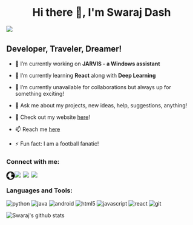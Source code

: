 <h1 align="center">Hi there 👋, I'm Swaraj Dash</h1>

![](https://komarev.com/ghpvc/?username=iamspd2&color=brightgreen)

## Developer, Traveler, Dreamer!
- 🔭 I’m currently working on **JARVIS - a Windows assistant**

- 🌱 I’m currently learning **React** along with **Deep Learning**

- 👯 I’m currently unavailable for collaborations but always up for something exciting!

- 💬 Ask me about my projects, new ideas, help, suggestions, anything!

- 📌 Check out my website <a href = "http://iamspd2.github.io/">here</a>!

- 📫 Reach me <a href="mailto: swarajdash40@gmail.com">here</a>

- ⚡ Fun fact: I am a football fanatic!

### Connect with me:

[<img align="left" width="22px" src="https://raw.githubusercontent.com/iconic/open-iconic/master/svg/globe.svg" />][website]
[<img align="left" width="22px" src="https://cdn.jsdelivr.net/npm/simple-icons@v3/icons/twitter.svg" />][twitter]
[<img align="left" width="22px" src="https://cdn.jsdelivr.net/npm/simple-icons@v3/icons/linkedin.svg" />][linkedin]
[<img align="left" width="22px" src="https://cdn.jsdelivr.net/npm/simple-icons@v3/icons/instagram.svg" />][instagram]

<br />

### Languages and Tools:

<p align="left">
  <img src="https://devicon.dev/devicon.git/icons/python/python-original.svg" alt="python" width="30" height="30"/>
  <img src="https://devicon.dev/devicon.git/icons/java/java-original-wordmark.svg" alt="java" width="30" height="30"/>
  <img src="https://devicon.dev/devicon.git/icons/android/android-original.svg" alt="android" width="30" height="30"/>
  <img src="https://devicon.dev/devicon.git/icons/html5/html5-original-wordmark.svg" alt="html5" width="30" height="30"/>
  <img src="https://devicon.dev/devicon.git/icons/javascript/javascript-original.svg" alt="javascript" width="30" height="30"/>
  <img src="https://devicon.dev/devicon.git/icons/react/react-original.svg" alt="react" width="30" height="30"/>
  <img src="https://www.vectorlogo.zone/logos/git-scm/git-scm-icon.svg" alt="git" width="30" height="30"/>
</p> 

![Swaraj's github stats](https://github-readme-stats.vercel.app/api?username=iamspd2&show_icons=true&theme=yeblu)

[website]: https://iamspd2.github.io/
[twitter]: https://twitter.com/swalaxh
[instagram]: https://instagram.com/swaraj2
[linkedin]: https://www.linkedin.com/in/theswaraj

